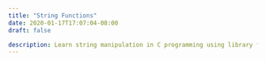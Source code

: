 ```yaml
---
title: "String Functions"
date: 2020-01-17T17:07:04-08:00
draft: false

description: Learn string manipulation in C programming using library functions. Learn to manipulate strings using library functions such as gets(), puts(), strlen() and more. Learn to geth strings from the user and perdorm operations on the string.
---
```


